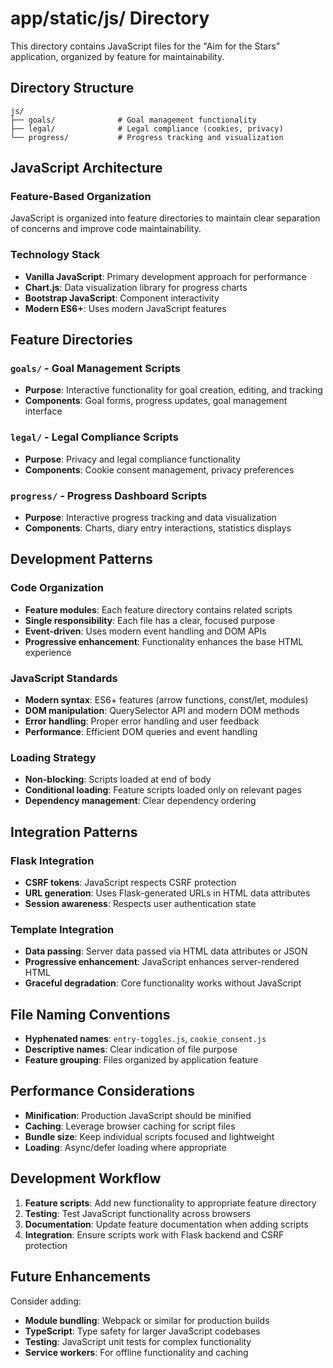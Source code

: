 # app/static/js/ Directory

This directory contains JavaScript files for the "Aim for the Stars" application, organized by feature for maintainability.

## Directory Structure

```
js/
├── goals/              # Goal management functionality
├── legal/              # Legal compliance (cookies, privacy)
└── progress/           # Progress tracking and visualization
```

## JavaScript Architecture

### Feature-Based Organization
JavaScript is organized into feature directories to maintain clear separation of concerns and improve code maintainability.

### Technology Stack
- **Vanilla JavaScript**: Primary development approach for performance
- **Chart.js**: Data visualization library for progress charts
- **Bootstrap JavaScript**: Component interactivity
- **Modern ES6+**: Uses modern JavaScript features

## Feature Directories

### `goals/` - Goal Management Scripts
- **Purpose**: Interactive functionality for goal creation, editing, and tracking
- **Components**: Goal forms, progress updates, goal management interface

### `legal/` - Legal Compliance Scripts
- **Purpose**: Privacy and legal compliance functionality
- **Components**: Cookie consent management, privacy preferences

### `progress/` - Progress Dashboard Scripts
- **Purpose**: Interactive progress tracking and data visualization
- **Components**: Charts, diary entry interactions, statistics displays

## Development Patterns

### Code Organization
- **Feature modules**: Each feature directory contains related scripts
- **Single responsibility**: Each file has a clear, focused purpose
- **Event-driven**: Uses modern event handling and DOM APIs
- **Progressive enhancement**: Functionality enhances the base HTML experience

### JavaScript Standards
- **Modern syntax**: ES6+ features (arrow functions, const/let, modules)
- **DOM manipulation**: QuerySelector API and modern DOM methods
- **Error handling**: Proper error handling and user feedback
- **Performance**: Efficient DOM queries and event handling

### Loading Strategy
- **Non-blocking**: Scripts loaded at end of body
- **Conditional loading**: Feature scripts loaded only on relevant pages
- **Dependency management**: Clear dependency ordering

## Integration Patterns

### Flask Integration
- **CSRF tokens**: JavaScript respects CSRF protection
- **URL generation**: Uses Flask-generated URLs in HTML data attributes
- **Session awareness**: Respects user authentication state

### Template Integration
- **Data passing**: Server data passed via HTML data attributes or JSON
- **Progressive enhancement**: JavaScript enhances server-rendered HTML
- **Graceful degradation**: Core functionality works without JavaScript

## File Naming Conventions

- **Hyphenated names**: `entry-toggles.js`, `cookie_consent.js`
- **Descriptive names**: Clear indication of file purpose
- **Feature grouping**: Files organized by application feature

## Performance Considerations

- **Minification**: Production JavaScript should be minified
- **Caching**: Leverage browser caching for script files
- **Bundle size**: Keep individual scripts focused and lightweight
- **Loading**: Async/defer loading where appropriate

## Development Workflow

1. **Feature scripts**: Add new functionality to appropriate feature directory
2. **Testing**: Test JavaScript functionality across browsers
3. **Documentation**: Update feature documentation when adding scripts
4. **Integration**: Ensure scripts work with Flask backend and CSRF protection

## Future Enhancements

Consider adding:
- **Module bundling**: Webpack or similar for production builds
- **TypeScript**: Type safety for larger JavaScript codebases
- **Testing**: JavaScript unit tests for complex functionality
- **Service workers**: For offline functionality and caching